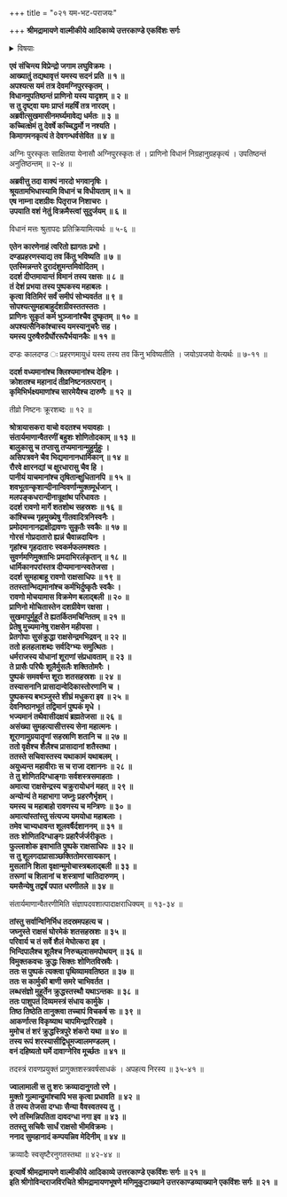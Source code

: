 +++
title = "०२१ यम-भट-पराजयः"

+++
**श्रीमद्रामायणे वाल्मीकीये आदिकाव्ये उत्तरकाण्डे एकविंशः सर्गः**

<details><summary>विषयाः</summary>

यमेन स्व-भवनम् आगतं नारदं प्रत्यभिवादन-पूर्वकम्  
आगमन-प्रयोजन-प्रश्नः ॥ १ ॥  
नारदेन तं प्रति रणाय रावणागमन-निवेदनेन सज्जी-भवन-चोदना ॥ २ ॥  
अत्रान्तरे संयमनीं प्रविष्टेन रावणेन  
यम-भट-पीड्यमान--नाना-नारकि-जन--विमोचनम् ॥ ३ ॥  
ततो रुष्टैर् यम-भटैः  
स-प्रतिरोधम् आयोधने  
रावणेन पाशुपतास्त्र-प्रयोगेण  
यम-सेना-विध्वंसन-पूर्वकम् उच्चैर् गर्जनम् ॥ ४ ॥
</details>


**एवं संचिन्त्य विप्रेन्द्रो जगाम लघुविक्रमः ।  
आख्यातुं तद्यथावृत्तं यमस्य सदनं प्रति ॥ १ ॥  
अपश्यत्स यमं तत्र देवमग्निपुरस्कृतम् ।  
विधानमुपतिष्ठन्तं प्राणिनो यस्य यादृशम् ॥ २ ॥  
स तु दृष्ट्वा यमः प्राप्तं महर्षिं तत्र नारदम् ।  
अब्रवीत्सुखमासीनमर्घ्यमावेद्य धर्मतः ॥ ३ ॥  
कच्चित्क्षेमं तु देवर्षे कच्चिद्धर्मो न नश्यति ।  
किमागमनकृत्यं ते देवगन्धर्वसेवित ॥ ४ ॥**

अग्निः पुरस्कृतः साक्षितया येनासौ अग्निपुरस्कृतः तं । प्राणिनो विधानं निग्रहानुग्रहकृत्यं । उपतिष्ठन्तं अनुतिष्ठन्तम् ॥ २-४ ॥

**अब्रवीत्तु तदा वाक्यं नारदो भगवानृषिः ।  
श्रूयतामभिधास्यामि विधानं च विधीयताम् ॥ ५ ॥  
एष नाम्ना दशग्रीवः पितृराज निशाचरः ।  
उपयाति वशं नेतुं विक्रमैस्त्वां सुदुर्जयम् ॥ ६ ॥**

विधानं मत्तः श्रुतापदः प्रतिक्रियामित्यर्थः ॥ ५-६ ॥

**एतेन कारणेनाहं त्वरितो ह्यागतः प्रभो ।  
दण्डप्रहरणस्याद्य तव किंतु भविष्यति ॥ ७ ॥  
एतस्मिन्नन्तरे दुरादंशुमन्तमिवोदितम् ।  
ददर्श दीप्तमायान्तं विमानं तस्य रक्षसः ॥ ८ ॥  
तं देशं प्रभया तस्य पुष्पकस्य महाबलः ।  
कृत्वा वितिमिरं सर्वं समीपं सोभ्यवर्तत ॥ ९ ॥  
सोपश्यत्सुमहाबाहुर्दशग्रीवस्ततस्ततः ।  
प्राणिनः सुकृतं कर्म भुञ्जानांश्चैव दुष्कृतम् ॥ १० ॥  
अपश्यत्सैनिकांश्चास्य यमस्यानुचरैः सह ।  
यमस्य पुरुषैरुग्रैर्घोररूपैर्भयानकैः ॥ ११ ॥**

दण्डः कालदण्ड ः प्रहरणमायुधं यस्य तस्य तव किंनु भविष्यतीति । जयोऽपजयो वेत्यर्थः ॥ ७-११ ॥

**ददर्श वध्यमानांश्च क्लिश्यमानांश्च देहिनः ।  
क्रोशतश्च महानादं तीव्रनिष्टनतत्परान् ।  
कृमिभिर्भक्ष्यमाणांश्च सारमेयैश्च दारुणैः ॥ १२ ॥**

तीव्रो निष्टनः क्रूरशब्दः ॥ १२ ॥

**श्रोत्रायासकरा वाचो वदतश्च भयावहाः ।  
संतार्यमाणान्वैतरणीं बहुशः शोणितोदकाम् ॥ १३ ॥  
बालुकासु च तप्तासु तप्यमानान्मुहुर्मुहुः ।  
असिपत्रवने चैव भिद्यमानानधार्मिकान् ॥ १४ ॥  
रौरवे क्षारनद्यां च क्षुरधारासु चैव हि ।  
पानीयं याचमानांश्च तृषितान्क्षुधितानपि ॥ १५ ॥  
शवभूतान्कृशान्दीनान्विवर्णान्मुक्तमूर्धजान् ।  
मलपङ्कधरान्दीनान्रूक्षांथ परिधावतः ।  
ददर्श रावणो मार्गे शतशोथ सहस्रशः ॥ १६ ॥  
कांश्चिच्च गृहमुख्येषु गीतवादित्रनिस्वनैः ।  
प्रमोदमानानद्राक्षीद्रावणः सुकृतैः स्वकैः ॥ १७ ॥  
गोरसं गोप्रदातारो ह्यन्नं चैवान्नदायिनः ।  
गृहांश्च गृहदातारः स्वकर्मफलमश्वतः ।  
सुवर्णमणिमुक्ताभिः प्रमदाभिरलंकृतान् ॥ १८ ॥  
धार्मिकानपरांस्तत्र दीप्यमानान्स्वतेजसा ।  
ददर्श सुमहाबाहू रावणो राक्षसाधिपः ॥ १९ ॥  
ततस्तान्भिद्यमानांश्च कर्मभिर्दुष्कृतैः स्वकैः ।  
रावणो मोचयामास विक्रमेण बलाद्बली ॥ २० ॥  
प्राणिनो मोचितास्तेन दशग्रीवेण रक्षसा ।  
सुखमापुर्मुहूर्तं ते ह्यतर्कितमचिन्तितम् ॥ २१ ॥  
प्रेतेषु मुच्यमानेषु राक्षसेन महीयसा ।  
प्रेतगोपाः सुसंक्रुद्धा राक्षसेन्द्रमभिद्रवन् ॥ २२ ॥  
ततो हलहलाशब्दः सर्वदिग्भ्यः समुत्थितः ।  
धर्मराजस्य योधानां शूराणां संप्रधावताम् ॥ २३ ॥  
ते प्रासैः परिघैः शूलैर्मुसलैः शक्तितोमरैः ।  
पुष्पकं समवर्षन्त शूराः शतसहस्रशः ॥ २४ ॥  
तस्यासनानि प्रासादान्वेदिकास्तोरणानि च ।  
पुष्पकस्य बभञ्जुस्ते शीघ्रं मधुकरा इव ॥ २५ ॥  
देवनिष्ठानभूतं तद्विमानं पुष्पकं मृधे ।  
भज्यमानं तथैवासीदक्षयं ब्रह्मतेजसा ॥ २६ ॥  
असंख्या सुमहत्यासीत्तस्य सेना महात्मनः ।  
शूराणामुग्रयातॄणां सहस्राणि शतानि च ॥ २७ ॥  
ततो वृक्षैश्च शैलैश्च प्रासादानां शतैस्तथा ।  
ततस्ते सचिवास्तस्य यथाकामं यथाबलम् ।  
अयुध्यन्त महावीराः स च राजा दशाननः ॥ २८ ॥  
ते तु शोणितदिग्धाङ्गाः सर्वशस्त्रसमाहताः ।  
अमात्या राक्षसेन्द्रस्य चक्रुरायोधनं महत् ॥ २९ ॥  
अन्योन्यं ते महाभागा जघ्नुः प्रहरणैर्भृशम् ।  
यमस्य च महाबाहो रावणस्य च मन्त्रिणः ॥ ३० ॥  
अमात्यांस्तांस्तु संत्यज्य यमयोधा महाबलाः ।  
तमेव चाभ्यधावन्त शूलवर्षैर्दशाननम् ॥ ३१ ॥  
ततः शोणितदिग्धाङ्गः प्रहारैर्जर्जरीकृतः ।  
फुल्लाशोक इवाभाति पुष्पके राक्षसाधिपः ॥ ३२ ॥  
स तु शूलगदाप्रासाञ्छक्तितोमरसायकान् ।  
मुसलानि शिला वृक्षान्मुमोचास्त्रबलाद्बली ॥ ३३ ॥  
तरूणां च शिलानां च शस्त्राणां चातिदारुणम् ।  
यमसैन्येषु तद्वर्षं पपात धरणीतले ॥ ३४ ॥**

संतार्यमाणान्वैतरणीमिति संज्ञापदवशात्पादाक्षराधिक्यम् ॥ १३-३४ ॥

**तांस्तु सर्वान्विनिर्भिध तदस्रमपहत्य च ।  
जघ्नुस्ते राक्षसं घोरमेकं शतसहस्रशः ॥ ३५ ॥  
परिवार्य च तं सर्वे शैलं मेघोत्करा इव ।  
भिन्दिपालैश्च शूलैश्च निरुच्छ्वासमपोथयन् ॥ ३६ ॥  
विमुक्तकवचः क्रुद्धः सिक्तः शोणितविस्रवैः ।  
ततः स पुष्पकं त्यक्त्वा पृथिव्यामवतिष्ठत ॥ ३७ ॥  
ततः स कार्मुकी बाणी समरे चाभिवर्तत ।  
लब्धसंज्ञो मुहूर्तेन क्रुद्धस्तस्थौ यथाऽन्तकः ॥ ३८ ॥  
ततः पाशुपतं दिव्यमस्त्रं संधाय कार्मुके ।  
तिष्ठ तिष्ठेति तानुक्त्वा तच्चापं विचकर्ष सः ॥ ३९ ॥  
आकर्णात्स विकृष्याथ चापमिन्द्रारिराहवे ।  
मुमोच तं शरं क्रुद्धस्त्रिपुरे शंकरो यथा ॥ ४० ॥  
तस्य रूपं शरस्यासीद्विधूमज्वालमण्डलम् ।  
वनं दहिष्यतो घर्मे दावाग्नेरिव मूर्च्छतः ॥ ४१ ॥**

तदस्त्रं रावणप्रयुक्तं प्रागुक्तशस्त्रवर्षसाधकं । अपहत्य निरस्य ॥ ३५-४१ ॥

**ज्वालामाली स तु शरः क्रव्यादानुगतो रणे ।  
मुक्तो गुल्मान्द्रुमांश्चापि भस कृत्वा प्रधावति ॥ ४२ ॥  
ते तस्य तेजसा दग्धाः सैन्या वैवस्वतस्य तु ।  
रणे तस्मिन्निपतिता दावदग्धा नगा इव ॥ ४३ ॥  
ततस्तु सचिवैः सार्धं राक्षसो भीमविक्रमः ।  
ननाद सुमहानादं कम्पयन्निव मेदिनीम् ॥ ४४ ॥**

क्रव्यादैः स्वसृष्टैरनुगतस्तथा ॥ ४२-४४ ॥

**इत्यार्षे श्रीमद्रामायणे वाल्मीकीये आदिकाव्ये उत्तरकाण्डे एकविंशः सर्गः ॥ २१ ॥  
इति श्रीगोविन्दराजविरचिते श्रीमद्रामायणभूषणे मणिमुकुटाख्याने उत्तरकाण्डव्याख्याने एकविंशः सर्गः ॥ २१ ॥**
